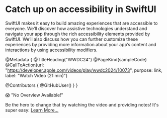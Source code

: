# Catch up on accessibility in SwiftUI

SwiftUI makes it easy to build amazing experiences that are accessible to everyone. We’ll discover how assistive technologies understand and navigate your app through the rich accessibility elements provided by SwiftUI. We’ll also discuss how you can further customize these experiences by providing more information about your app’s content and interactions by using accessibility modifiers. 

@Metadata {
   @TitleHeading("WWDC24")
   @PageKind(sampleCode)
   @CallToAction(url: "https://developer.apple.com/videos/play/wwdc2024/10073", purpose: link, label: "Watch Video (21 min)")

   @Contributors {
      @GitHubUser(<replace this with your GitHub handle>)
   }
}

😱 "No Overview Available!"

Be the hero to change that by watching the video and providing notes! It's super easy:
 [Learn More…](https://wwdcnotes.com/documentation/wwdcnotes/contributing)
